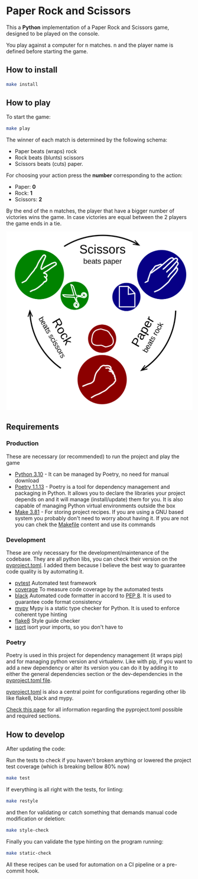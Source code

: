 # Paper Rock and Scissors

This a **Python** implementation of a Paper Rock and Scissors game, designed to be played on the console.

You play against a computer for n matches. n and the player name is defined before starting the game.


## How to install
```bash
make install
```

## How to play
To start the game:
```bash
make play
```

The winner of each match is determined by the following schema:
* Paper beats (wraps) rock
* Rock beats (blunts) scissors
* Scissors beats (cuts) paper.

For choosing your action press the **number** corresponding to the action:

* Paper: **0**
* Rock: **1**
* Scissors: **2**

By the end of the n matches, the player that have a bigger number of victories wins the game.
In case victories are equal between the 2 players the game ends in a tie.

![img.png](img.png)

## Requirements

### Production
These are necessary (or recommended) to run the project and play the game

* [Python 3.10](https://www.python.org/downloads/) - It can be managed by Poetry, no need for manual download
* [Poetry 1.1.13](https://python-poetry.org/docs/) - Poetry is a tool for dependency management and packaging in Python. It allows you to declare the libraries your project depends on and it will manage (install/update) them for you. It is also capable of managing Python virtual environments outside the box
* [Make 3.81](https://www.gnu.org/software/make/) - For storing project recipes. If you are using a GNU based system you probably don't need to worry about having it. If you are not you can chek the [Makefile](Makefile) content and use its commands

### Development
These are only necessary for the development/maintenance of the codebase.
They are all python libs, you can check their version on the [pyproject.toml](pyproject.toml).
I added them because I believe the best way to guarantee code quality is by automating it.
* [pytest](https://pypi.org/project/pytest/) Automated test framework
* [coverage](https://pypi.org/project/coverage/) To measure code coverage by the automated tests
* [black](https://pypi.org/project/black/) Automated code formatter in accord to [PEP 8](https://peps.python.org/pep-0008/). It is used to guarantee code format consistency
* [mypy](https://github.com/python/mypy) Mypy is a static type checker for Python. It is used to enforce coherent type hinting
* [flake8](https://pypi.org/project/flake8/) Style guide checker
* [isort](https://pycqa.github.io/isort/) isort your imports, so you don't have to

### Poetry

Poetry is used in this project for dependency management (it wraps pip) and for managing python version and virtualenv.
Like with pip, if you want to add a new dependency or alter its version you can do it by adding it to either the general dependencies section or the dev-dependencies in the [pyproject.toml file](pyproject.toml).

[pyproject.toml](pyproject.toml) is also a central point for configurations regarding other lib like flake8, black and mypy.

[Check this page](https://python-poetry.org/docs/pyproject/) for all information regarding the pyproject.toml possible and required sections.

## How to develop

After updating the code:

Run the tests to check if you haven't broken anything or lowered the project test coverage (which is breaking bellow 80% now)
```bash
make test
```

If everything is all right with the tests, for linting:
```bash
make restyle
```

and then for validating or catch something that demands manual code modification or deletion:
```bash
make style-check
```

Finally you can validate the type hinting on the program running:
```bash
make static-check
```

All these recipes can be used for automation on a CI pipeline or a pre-commit hook.

